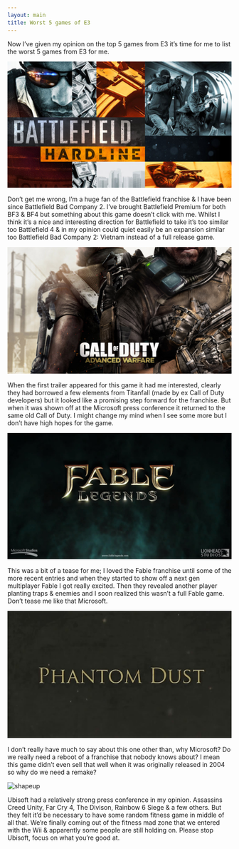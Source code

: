```yaml
---
layout: main
title: Worst 5 games of E3
---
```


Now I’ve given my opinion on the top 5 games from E3 it’s time for me to list the worst 5 games from E3 for me.

![BFHardline]

[BFHardline]: ../img/posts/e3/bfh.jpg

Don’t get me wrong, I’m a huge fan of the Battlefield franchise & I have been since Battlefield Bad Company 2. I’ve brought Battlefield Premium for both BF3 & BF4 but something about this game doesn’t click with me. Whilst I think it’s a nice and interesting direction for Battlefield to take it’s too similar too Battlefield 4 & in my opinion could quiet easily be an expansion similar too Battlefield Bad Company 2: Vietnam instead of a full release game.

![COD]

[COD]: ../img/posts/e3/cod.jpg

When the first trailer appeared for this game it had me interested,  clearly they had borrowed a few elements from Titanfall (made by ex Call of Duty developers) but it looked like a promising step forward for the franchise. But when it was shown off at the Microsoft press conference it returned to the same old Call of Duty. I might change my mind when I see some more but I don’t have high hopes for the game.

![fablelegends]

[fablelegends]: ../img/posts/e3/fablelegends.jpg

This was a bit of a tease for me; I loved the Fable franchise until some of the more recent entries and when they started to show off a next gen multiplayer Fable I got really excited. Then they revealed another player planting traps & enemies and I soon realized this wasn’t a full Fable game.  Don’t tease me like that Microsoft.

![phantomdust]

[phantomdust]: ../img/posts/e3/phantomdust.jpg

I don’t really have much to say about this one other than, why Microsoft? Do we really need a reboot of a franchise that nobody knows about? I mean this game didn’t even sell that well when it was originally released in 2004 so why do we need a remake?

![shapeup]

[shapeup]: ../img/posts/e3/shapeup.jpg

Ubisoft had a relatively strong press conference in my opinion. Assassins Creed Unity, Far Cry 4, The Divison, Rainbow 6 Siege & a few others. But they felt it’d be necessary to have some random fitness game in middle of all that. We’re finally coming out of the fitness mad zone that we entered with the Wii & apparently some people are still holding on. Please stop Ubisoft, focus on what you’re good at.
